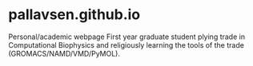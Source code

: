 # pallavsen.github.io
Personal/academic webpage
First year graduate student plying trade in Computational Biophysics and religiously learning the tools of the trade (GROMACS/NAMD/VMD/PyMOL).
